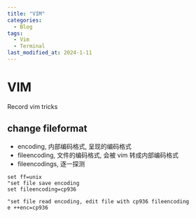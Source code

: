 ```yaml
---
title: "VIM"
categories:
  - Blog
tags:
  - Vim
  - Terminal
last_modified_at: 2024-1-11
---
```


# VIM

Record vim tricks

## change fileformat

- encoding, 内部编码格式, 呈现的编码格式
- fileencoding, 文件的编码格式, 会被 vim 转成内部编码格式
- fileencodings, 逐一探测

```vim
set ff=unix
"set file save encoding
set fileencoding=cp936
```

```vim
"set file read encoding, edit file with cp936 fileencoding
e ++enc=cp936
```
